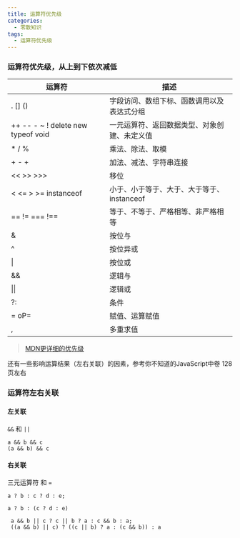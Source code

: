 ```yaml
---
title: 运算符优先级
categories: 
  - 零散知识
tags: 
  - 运算符优先级
---
```


### 运算符优先级，从上到下依次减低

| 运算符                             | 描述                                         |
| ---------------------------------- | -------------------------------------------- |
| . [] ()                            | 字段访问、数组下标、函数调用以及表达式分组   |
| ++ -- - ~ ! delete new typeof void | 一元运算符、返回数据类型、对象创建、未定义值 |
| * / %                              | 乘法、除法、取模                             |
| + - +                              | 加法、减法、字符串连接                       |
| << >> >>>                          | 移位                                         |
| < <= > >= instanceof               | 小于、小于等于、大于、大于等于、instanceof   |
| == != === !==                      | 等于、不等于、严格相等、非严格相等           |
| &                                  | 按位与                                       |
| ^                                  | 按位异或                                     |
| \|                                 | 按位或                                       |
| &&                                 | 逻辑与                                       |
| \|\|                               | 逻辑或                                       |
| ?:                                 | 条件                                         |
| = oP=                              | 赋值、运算赋值                               |
| ,                                  | 多重求值                                     |

> [MDN更详细的优先级](https://developer.mozilla.org/en-US/docs/Web/JavaScript/Reference/Operators/Operator_Precedence)

还有一些影响运算结果（左右关联）的因素，参考你不知道的JavaScript中卷 128页左右

### 运算符左右关联

#### 左关联

`&&` 和 `||`

```
a && b && c
(a && b) && c
```

#### 右关联

三元运算符 和 `=`

```
a ? b : c ? d : e;

a ? b : (c ? d : e)
```

```
 a && b || c ? c || b ? a : c && b : a;
 ((a && b) || c) ? ((c || b) ? a : (c && b)) : a
```
